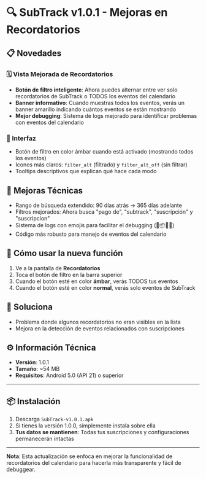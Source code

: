 # 🔍 SubTrack v1.0.1 - Mejoras en Recordatorios

## 📋 Novedades

### 🗓️ Vista Mejorada de Recordatorios
- **Botón de filtro inteligente**: Ahora puedes alternar entre ver solo recordatorios de SubTrack o TODOS los eventos del calendario
- **Banner informativo**: Cuando muestras todos los eventos, verás un banner amarillo indicando cuántos eventos se están mostrando
- **Mejor debugging**: Sistema de logs mejorado para identificar problemas con eventos del calendario

### 🎨 Interfaz
- Botón de filtro en color ámbar cuando está activado (mostrando todos los eventos)
- Iconos más claros: `filter_alt` (filtrado) y `filter_alt_off` (sin filtrar)
- Tooltips descriptivos que explican qué hace cada modo

## 🔧 Mejoras Técnicas
- Rango de búsqueda extendido: 90 días atrás → 365 días adelante
- Filtros mejorados: Ahora busca "pago de", "subtrack", "suscripción" y "suscripcion"
- Sistema de logs con emojis para facilitar el debugging (📅📦✅❌)
- Código más robusto para manejo de eventos del calendario

## 📱 Cómo usar la nueva función
1. Ve a la pantalla de **Recordatorios**
2. Toca el botón de filtro en la barra superior
3. Cuando el botón esté en color **ámbar**, verás TODOS tus eventos
4. Cuando el botón esté en color **normal**, verás solo eventos de SubTrack

## 🐛 Soluciona
- Problema donde algunos recordatorios no eran visibles en la lista
- Mejora en la detección de eventos relacionados con suscripciones

## ⚙️ Información Técnica
- **Versión**: 1.0.1
- **Tamaño**: ~54 MB
- **Requisitos**: Android 5.0 (API 21) o superior

---

## 📦 Instalación

1. Descarga `SubTrack-v1.0.1.apk`
2. Si tienes la versión 1.0.0, simplemente instala sobre ella
3. **Tus datos se mantienen**: Todas tus suscripciones y configuraciones permanecerán intactas

---

**Nota**: Esta actualización se enfoca en mejorar la funcionalidad de recordatorios del calendario para hacerla más transparente y fácil de debuggear.
